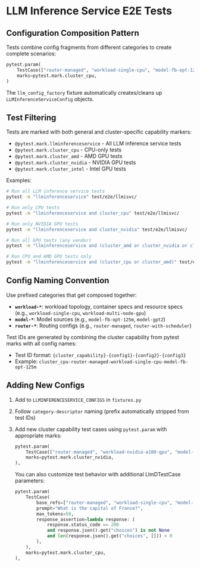# LLM Inference Service E2E Tests

## Configuration Composition Pattern

Tests combine config fragments from different categories to create complete scenarios:
```python
pytest.param(
    TestCase(["router-managed", "workload-single-cpu", "model-fb-opt-125m"]),
    marks=pytest.mark.cluster_cpu,
)
```

The `llm_config_factory` fixture automatically creates/cleans up `LLMInferenceServiceConfig` objects.

## Test Filtering

Tests are marked with both general and cluster-specific capability markers:

- `@pytest.mark.llminferenceservice` - All LLM inference service tests
- `@pytest.mark.cluster_cpu` - CPU-only tests  
- `@pytest.mark.cluster_amd` - AMD GPU tests
- `@pytest.mark.cluster_nvidia` - NVIDIA GPU tests
- `@pytest.mark.cluster_intel` - Intel GPU tests

Examples:
```bash
# Run all LLM inference service tests
pytest -m "llminferenceservice" test/e2e/llmisvc/

# Run only CPU tests
pytest -m "llminferenceservice and cluster_cpu" test/e2e/llmisvc/

# Run only NVIDIA GPU tests
pytest -m "llminferenceservice and cluster_nvidia" test/e2e/llmisvc/

# Run all GPU tests (any vendor)
pytest -m "llminferenceservice and (cluster_amd or cluster_nvidia or cluster_intel)" test/e2e/llmisvc/

# Run CPU and AMD GPU tests only
pytest -m "llminferenceservice and (cluster_cpu or cluster_amd)" test/e2e/llmisvc/
```

## Config Naming Convention

Use prefixed categories that get composed together:

- **`workload-*`**: workload topology, container specs and resource specs (e.g., `workload-single-cpu`, `workload-multi-node-gpu`)
- **`model-*`**: Model sources (e.g., `model-fb-opt-125m`, `model-gpt2`) 
- **`router-*`**: Routing configs (e.g., `router-managed`, `router-with-scheduler`)

Test IDs are generated by combining the cluster capability from pytest marks with all config names:
- Test ID format: `{cluster_capability}-{config1}-{config2}-{config3}`
- Example: `cluster_cpu-router-managed-workload-single-cpu-model-fb-opt-125m`

## Adding New Configs

1. Add to `LLMINFERENCESERVICE_CONFIGS` in `fixtures.py`
2. Follow `category-descriptor` naming (prefix automatically stripped from test IDs)
3. Add new cluster capability test cases using `pytest.param` with appropriate marks:
   ```python
   pytest.param(
       TestCase(["router-managed", "workload-nvidia-a100-gpu", "model-llama-70b"]),
       marks=pytest.mark.cluster_nvidia,
   ),
   ```

   You can also customize test behavior with additional LlmDTestCase parameters:
   ```python
   pytest.param(
       TestCase(
           base_refs=["router-managed", "workload-single-cpu", "model-fb-opt-125m"],
           prompt="What is the capital of France?",
           max_tokens=50,
           response_assertion=lambda response: (
               response.status_code == 200 
               and response.json().get("choices") is not None
               and len(response.json().get("choices", [])) > 0
           ),
       ),
       marks=pytest.mark.cluster_cpu,
   ),
   ``` 
